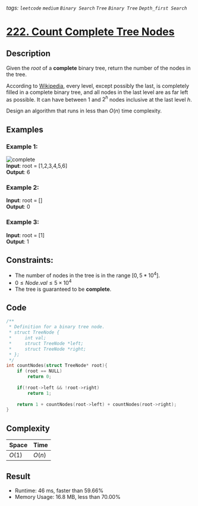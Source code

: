 ###### tags: `leetcode` `medium` `Binary Search` `Tree` `Binary Tree` `Depth_first Search`
# [222. Count Complete Tree Nodes](https://leetcode.com/problems/count-complete-tree-nodes/)

## Description

Given the $root$ of a **complete** binary tree, return the number of the nodes in the tree.  

According to [Wikipedia](https://en.wikipedia.org/wiki/Binary_tree#Types_of_binary_trees), every level, except possibly the last, is completely filled in a complete binary tree, and all nodes in the last level are as far left as possible. It can have between $1$ and $2^h$ nodes inclusive at the last level $h$.  

Design an algorithm that runs in less than $O(n)$ time complexity.  

## Examples
### Example 1:

![complete](https://assets.leetcode.com/uploads/2021/01/14/complete.jpg)  
**Input**: root = [1,2,3,4,5,6]  
**Output**: 6

### Example 2:

**Input**: root = []  
**Output**: 0

### Example 3:

**Input**: root = [1]  
**Output**: 1

## Constraints:

- The number of nodes in the tree is in the range $[0, 5 * 10^4]$.
- $0\leq Node.val\leq 5\times 10^4$
- The tree is guaranteed to be **complete**.

## Code

```c
/**
 * Definition for a binary tree node.
 * struct TreeNode {
 *     int val;
 *     struct TreeNode *left;
 *     struct TreeNode *right;
 * };
 */
int countNodes(struct TreeNode* root){
    if (root == NULL)
        return 0;
    
    if(!root->left && !root->right)
        return 1;
    
    return 1 + countNodes(root->left) + countNodes(root->right);
}
```


## Complexity

|Space |Time  |
|-     |-     |
|$O(1)$|$O(n)$|

## Result

- Runtime: 46 ms, faster than 59.66%
- Memory Usage: 16.8 MB, less than 70.00%
